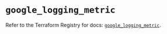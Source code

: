 # `google_logging_metric`

Refer to the Terraform Registry for docs: [`google_logging_metric`](https://registry.terraform.io/providers/hashicorp/google-beta/5.17.0/docs/resources/google_logging_metric).
